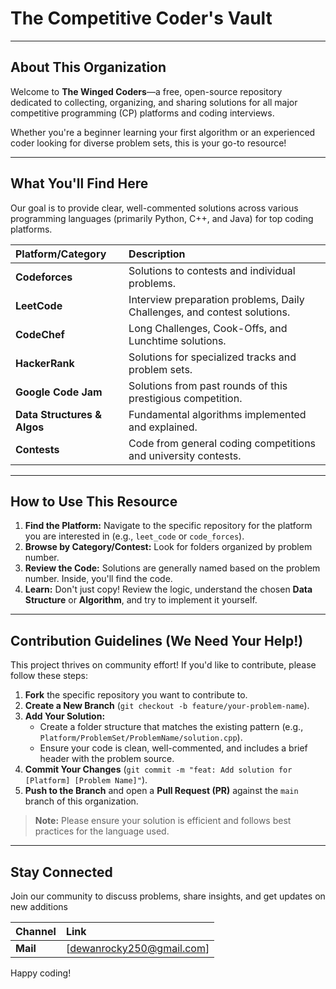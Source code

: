 # The Competitive Coder's Vault 

---

##  About This Organization

Welcome to **The Winged Coders**—a free, open-source repository dedicated to collecting, organizing, and sharing solutions for all major competitive programming (CP) platforms and coding interviews.

Whether you're a beginner learning your first algorithm or an experienced coder looking for diverse problem sets, this is your go-to resource!

---

## What You'll Find Here

Our goal is to provide clear, well-commented solutions across various programming languages (primarily Python, C++, and Java) for top coding platforms.

| Platform/Category | Description |
| :--- | :--- |
| **Codeforces** | Solutions to contests and individual problems. |
| **LeetCode** | Interview preparation problems, Daily Challenges, and contest solutions. |
| **CodeChef** | Long Challenges, Cook-Offs, and Lunchtime solutions. |
| **HackerRank** | Solutions for specialized tracks and problem sets. |
| **Google Code Jam** | Solutions from past rounds of this prestigious competition. |
| **Data Structures & Algos** | Fundamental algorithms implemented and explained. |
| **Contests** | Code from general coding competitions and university contests. |

---

##  How to Use This Resource

1.  **Find the Platform:** Navigate to the specific repository for the platform you are interested in (e.g., `leet_code` or `code_forces`).
2.  **Browse by Category/Contest:** Look for folders organized by problem number.
3.  **Review the Code:** Solutions are generally named based on the problem number. Inside, you'll find the code.
4.  **Learn:** Don't just copy! Review the logic, understand the chosen **Data Structure** or **Algorithm**, and try to implement it yourself.

---

## Contribution Guidelines (We Need Your Help!)

This project thrives on community effort! If you'd like to contribute, please follow these steps:

1.  **Fork** the specific repository you want to contribute to.
2.  **Create a New Branch** (`git checkout -b feature/your-problem-name`).
3.  **Add Your Solution:**
    * Create a folder structure that matches the existing pattern (e.g., `Platform/ProblemSet/ProblemName/solution.cpp`).
    * Ensure your code is clean, well-commented, and includes a brief header with the problem source.
4.  **Commit Your Changes** (`git commit -m "feat: Add solution for [Platform] [Problem Name]"`).
5.  **Push to the Branch** and open a **Pull Request (PR)** against the `main` branch of this organization.

> **Note:** Please ensure your solution is efficient and follows best practices for the language used.

---

## Stay Connected

Join our community to discuss problems, share insights, and get updates on new additions

| Channel | Link |
| :--- | :--- |
| **Mail** | [dewanrocky250@gmail.com] |

Happy coding!
